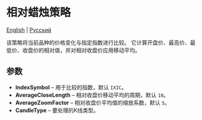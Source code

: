 # 相对蜡烛策略
[English](README.md) | [Русский](README_ru.md)

该策略将当前品种的价格变化与指定指数进行比较。
它计算开盘价、最高价、最低价、收盘价的相对值，并对相对收盘价应用移动平均。

## 参数

- **IndexSymbol** – 用于比较的指数，默认 `IXIC`。
- **AverageCloseLength** – 相对收盘价移动平均的周期，默认 `10`。
- **AverageZoomFactor** – 相对收盘价平均值的缩放系数，默认 `5`。
- **CandleType** – 要处理的K线类型。
